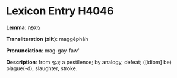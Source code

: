 # Lexicon Entry H4046

**Lemma**: מַגֵּפָה

**Transliteration (xlit)**: maggêphâh

**Pronunciation**: mag-gay-faw'

**Description**:
from נָגַף; a pestilence; by analogy, defeat; ([idiom] be) plague(-d), slaughter, stroke.
